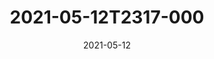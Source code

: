 ---
date: 2021-05-12
title: 2021-05-12T2317-000
hero: 2021/2021-05-12T2317-000.jpeg

# briefly describe the image…
alt: ''

# insert the closed caption text after the three-dash break…
# (include line-breaks, punctuation, and capitalization)
---